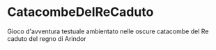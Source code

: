# CatacombeDelReCaduto
Gioco d'avventura testuale ambientato nelle oscure catacombe del Re caduto del regno di Arindor
